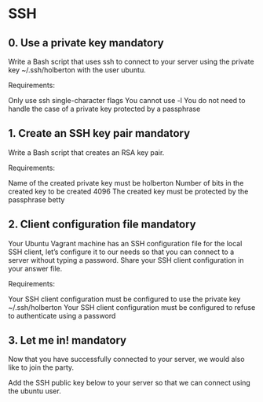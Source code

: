 # SSH

## 0. Use a private key mandatory
Write a Bash script that uses ssh to connect to your server using the private key ~/.ssh/holberton with the user ubuntu.

Requirements:

Only use ssh single-character flags
You cannot use -l
You do not need to handle the case of a private key protected by a passphrase



## 1. Create an SSH key pair mandatory
Write a Bash script that creates an RSA key pair.

Requirements:

Name of the created private key must be holberton
Number of bits in the created key to be created 4096
The created key must be protected by the passphrase betty



## 2. Client configuration file mandatory
Your Ubuntu Vagrant machine has an SSH configuration file for the local SSH client, let’s configure it to our needs so that you can connect to a server without typing a password. Share your SSH client configuration in your answer file.

Requirements:

Your SSH client configuration must be configured to use the private key ~/.ssh/holberton
Your SSH client configuration must be configured to refuse to authenticate using a password



## 3. Let me in! mandatory
Now that you have successfully connected to your server, we would also like to join the party.

Add the SSH public key below to your server so that we can connect using the ubuntu user.
